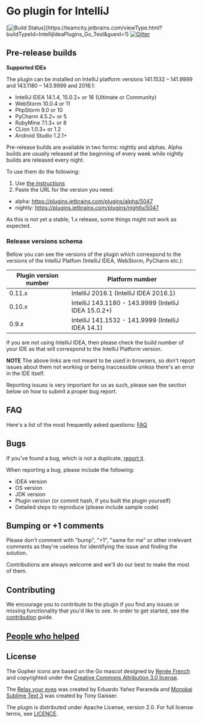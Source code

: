 # Go plugin for IntelliJ

[![Build Status](https://teamcity.jetbrains.com/app/rest/builds/buildType:(id:IntellijIdeaPlugins_Go_Test)/statusIcon.svg?guest=1)](https://teamcity.jetbrains.com/viewType.html?buildTypeId=IntellijIdeaPlugins_Go_Test&guest=1) [![Gitter](https://badges.gitter.im/Join%20Chat.svg)](https://gitter.im/go-lang-plugin-org/go-lang-idea-plugin?utm_source=badge&utm_medium=badge&utm_campaign=pr-badge&utm_content=badge)
## Pre-release builds

**Supported IDEs**

The plugin can be installed on IntelliJ platform versions 141.1532 – 141.9999 and 143.1180 – 143.9999 and 2016.1:

- IntelliJ IDEA 14.1.4, 15.0.2+ or 16 (Ultimate or Community)
- WebStorm 10.0.4 or 11
- PhpStorm 9.0 or 10
- PyCharm 4.5.2+ or 5
- RubyMine 7.1.3+ or 8
- CLion 1.0.3+ or 1.2
- Android Studio 1.2.1+

Pre-release builds are available in two forms: nightly and alphas. Alpha builds are usually released at the beginning of every week while nightly builds are released every night.

To use them do the following:

1. Use [the instructions](https://www.jetbrains.com/idea/help/managing-enterprise-plugin-repositories.html)
1. Paste the URL for the version you need:
 - alpha: https://plugins.jetbrains.com/plugins/alpha/5047
 - nightly: https://plugins.jetbrains.com/plugins/nightly/5047

As this is not yet a stable, 1.x release, some things might not work as expected.

### Release versions schema

Bellow you can see the versions of the plugin which correspond to the versions of the 
IntelliJ Platfom (IntelliJ IDEA, WebStorm, PyCharm etc.):

| Plugin version number | Platform number |
| ---- | --- |
| 0.11.x | IntelliJ 2016.1 (IntelliJ IDEA 2016.1) | 
| 0.10.x | IntelliJ 143.1180 - 143.9999 (IntelliJ IDEA 15.0.2+) | 
| 0.9.x | IntelliJ 141.1532 - 141.9999 (IntelliJ IDEA 14.1) |
 
 If you are not using IntelliJ IDEA, then please check the build number of your IDE
 as that will correspond to the IntelliJ Platform version.

**NOTE**
The above links are not meant to be used in browsers, so don't report issues
about them not working or being inaccessible unless there's an error in the IDE itself.

Reporting issues is very important for us as such, please see the section below
on how to submit a proper bug report.

## FAQ

Here's a list of the most frequently asked questions: [FAQ](https://github.com/go-lang-plugin-org/go-lang-idea-plugin/wiki/FAQ)
 
## Bugs

If you've found a bug, which is not a duplicate, [report it](http://github.com/go-lang-plugin-org/go-lang-idea-plugin/issues).

When reporting a bug, please include the following:
- IDEA version
- OS version
- JDK version
- Plugin version (or commit hash, if you built the plugin yourself)
- Detailed steps to reproduce (please include sample code)

## Bumping or +1 comments

Please don't comment with "bump", "+1", "same for me" or other irrelevant comments as they're useless for identifying the issue and finding the solution.

Contributions are always welcome and we'll do our best to make the most of them.

## Contributing

We encourage you to contribute to the plugin if you find any issues or missing
functionality that you'd like to see. In order to get started, see the
[contribution](CONTRIBUTING.md) guide.

## [People who helped](https://github.com/go-lang-plugin-org/go-lang-idea-plugin/graphs/contributors)

## License

The Gopher icons are based on the Go mascot designed by [Renée French](http://reneefrench.blogspot.com/) and copyrighted under the [Creative Commons Attribution 3.0 license](http://creativecommons.org/licenses/by/3.0/us/).

The [Relax your eyes](http://color-themes.com/?view=theme&id=563a1a6e80b4acf11273ae76) was created by Eduardo Yañez Parareda and [Monokai Sublime Text 3](http://color-themes.com/?view=theme&id=563a1a7680b4acf11273ae94) was created by Tony Gaisser.

The plugin is distributed under Apache License, version 2.0. For full license terms, see [LICENCE](https://github.com/go-lang-plugin-org/go-lang-idea-plugin/blob/master/LICENCE).
